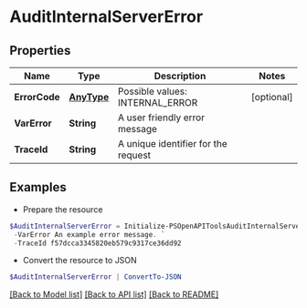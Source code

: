# AuditInternalServerError
## Properties

Name | Type | Description | Notes
------------ | ------------- | ------------- | -------------
**ErrorCode** | [**AnyType**](.md) | Possible values: INTERNAL_ERROR | [optional] 
**VarError** | **String** | A user friendly error message | 
**TraceId** | **String** | A unique identifier for the request | 

## Examples

- Prepare the resource
```powershell
$AuditInternalServerError = Initialize-PSOpenAPIToolsAuditInternalServerError  -ErrorCode null `
 -VarError An example error message. `
 -TraceId f57dcca3345820eb579c9317ce36dd92
```

- Convert the resource to JSON
```powershell
$AuditInternalServerError | ConvertTo-JSON
```

[[Back to Model list]](../README.md#documentation-for-models) [[Back to API list]](../README.md#documentation-for-api-endpoints) [[Back to README]](../README.md)

